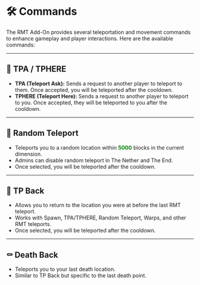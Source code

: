 # 🛠️ Commands

The RMT Add-On provides several teleportation and movement commands to enhance gameplay and player interactions. Here are the available commands:

---

## 🚀 TPA / TPHERE

- **TPA (Teleport Ask):** Sends a request to another player to teleport to them. Once accepted, you will be teleported after the cooldown.
- **TPHERE (Teleport Here):** Sends a request to another player to teleport to you. Once accepted, they will be teleported to you after the cooldown.

---

## 🎲 Random Teleport

- Teleports you to a random location within <span style="color: green;">**5000**</span> blocks in the current dimension.
- Admins can disable random teleport in The Nether and The End.
- Once selected, you will be teleported after the cooldown.

---

## 🔄 TP Back

- Allows you to return to the location you were at before the last RMT teleport.
- Works with Spawn, TPA/TPHERE, Random Teleport, Warps, and other RMT teleports.
- Once selected, you will be teleported after the cooldown.

---

## ⚰️ Death Back

- Teleports you to your last death location.
- Similar to TP Back but specific to the last death point.
